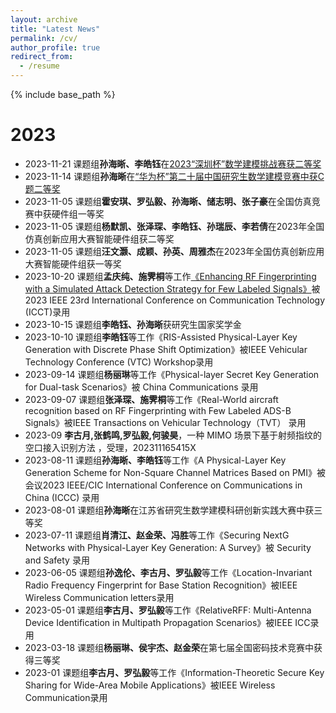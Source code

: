 ```yaml
---
layout: archive
title: "Latest News"
permalink: /cv/
author_profile: true
redirect_from:
  - /resume
---
```


{% include base_path %}

2023
======
* 2023-11-21 课题组**孙海晰、李皓钰**在[2023“深圳杯”数学建模挑战赛获二等奖](http://www.m2ct.org/index.jsp)
* 2023-11-14 课题组**孙海晰**在[“华为杯”第二十届中国研究生数学建模竞赛中获C题二等奖]()
* 2023-11-05 课题组**霍安琪、罗弘毅、孙海晰、储志明、张子豪**在全国仿真竞赛中获硬件组一等奖
* 2023-11-05 课题组**杨默凯、张泽琛、李皓钰、孙瑞辰、李若倩**在2023年全国仿真创新应用大赛智能硬件组获二等奖
* 2023-11-05 课题组**汪文灏、成颖、孙英、周雅杰**在2023年全国仿真创新应用大赛智能硬件组获一等奖
* 2023-10-20 课题组**孟庆纯、施霁桐**等工作[《Enhancing RF Fingerprinting with a Simulated Attack Detection Strategy for Few Labeled Signals》]()被2023 IEEE 23rd International Conference on Communication Technology (ICCT)录用
* 2023-10-15 课题组**李皓钰、孙海晰**获研究生国家奖学金
* 2023-10-10 课题组**李皓钰**等工作《RIS-Assisted Physical-Layer Key Generation with Discrete Phase Shift Optimization》被IEEE Vehicular Technology Conference (VTC) Workshop录用
* 2023-09-14 课题组**杨丽琳**等工作《Physical-layer Secret Key Generation for Dual-task Scenarios》被 China Communications 录用
* 2023-09-07 课题组**张泽琛、施霁桐**等工作《Real-World aircraft recognition based on RF Fingerprinting with Few Labeled ADS-B Signals》被IEEE Transactions on Vehicular Technology（TVT） 录用
* 2023-09    **李古月,张鹤鸣,罗弘毅,何骏昊**，一种 MIMO 场景下基于射频指纹的空口接入识别方法 ，受理，202311165415X
* 2023-08-11 课题组**孙海晰、李皓钰**等工作《A Physical-Layer Key Generation Scheme for Non-Square Channel Matrices Based on PMI》被会议2023 IEEE/CIC International Conference on Communications in China (ICCC) 录用
* 2023-08-01 课题组**孙海晰**在江苏省研究生数学建模科研创新实践大赛中获三等奖
* 2023-07-11 课题组**肖清江、赵金荣、冯胜**等工作《Securing NextG Networks with Physical-Layer Key Generation: A Survey》被 Security and Safety 录用
* 2023-06-05 课题组**孙逸伦、李古月、罗弘毅**等工作《Location-Invariant Radio Frequency Fingerprint for Base Station Recognition》被IEEE Wireless Communication letters录用
* 2023-05-01 课题组**李古月、罗弘毅**等工作《RelativeRFF: Multi-Antenna Device Identification in Multipath Propagation Scenarios》被IEEE ICC录用
* 2023-03-18 课题组**杨丽琳、侯宇杰、赵金荣**在第七届全国密码技术竞赛中获得三等奖
* 2023-01    课题组**李古月、罗弘毅**等工作《Information-Theoretic Secure Key Sharing for Wide-Area Mobile Applications》被IEEE Wireless Communication录用
